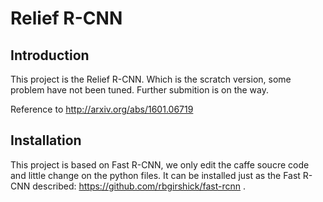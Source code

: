 # Relief R-CNN

## Introduction
This project is the Relief R-CNN. Which is the scratch version, some problem have not been tuned. Further submition is on the way.

Reference to http://arxiv.org/abs/1601.06719

## Installation
This project is based on Fast R-CNN, we only edit the caffe soucre code and little change on the python files. It can be installed just as the Fast R-CNN described: https://github.com/rbgirshick/fast-rcnn .
